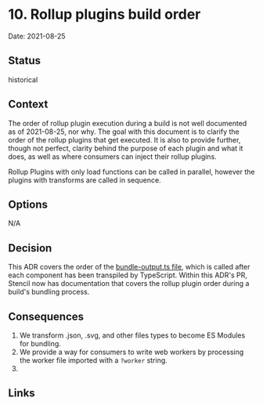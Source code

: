 # 10. Rollup plugins build order

Date: 2021-08-25

## Status

historical

## Context

The order of rollup plugin execution during a build is not well documented as of 2021-08-25, nor why. The goal with this document is to clarify the order of the rollup plugins that get executed. It is also to provide further, though not perfect, clarity behind the purpose of each plugin and what it does, as well as where consumers can inject their rollup plugins. 

Rollup Plugins with only load functions can be called in parallel, however the plugins with transforms are called in sequence. 

## Options

N/A

## Decision

This ADR covers the order of the [bundle-output.ts file](../../src/compiler/bundle/bundle-output.ts), which is called after each component has been transpiled by TypeScript. Within this ADR's PR, Stencil now has documentation that covers the rollup plugin order during a build's bundling process.  


## Consequences

1. We transform .json, .svg, and other files types to become ES Modules for bundling. 
2. We provide a way for consumers to write web workers by processing the worker file imported with a `?worker` string. 
3. 

## Links


